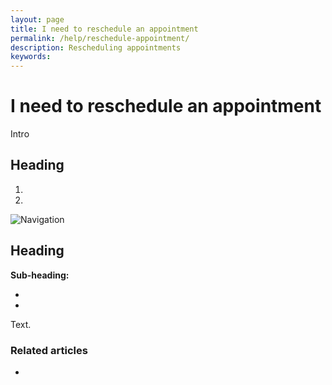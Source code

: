 ```yaml
---
layout: page
title: I need to reschedule an appointment
permalink: /help/reschedule-appointment/
description: Rescheduling appointments
keywords:
---
```


# I need to reschedule an appointment

Intro

## Heading

1.
2.

![Navigation](images/foldername/file.png)

## Heading

**Sub-heading:**

*
*

Text.

### Related articles

*
